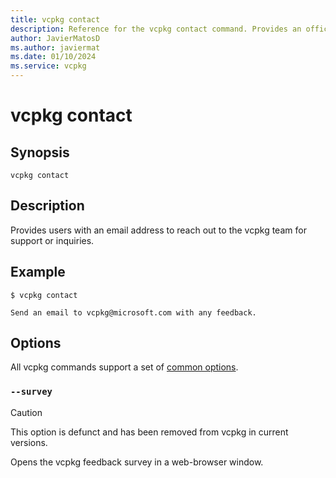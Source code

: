 ```yaml
---
title: vcpkg contact
description: Reference for the vcpkg contact command. Provides an official contact (vcpkg@microsoft.com)
author: JavierMatosD
ms.author: javiermat
ms.date: 01/10/2024
ms.service: vcpkg
---
```

# vcpkg contact

## Synopsis

```console
vcpkg contact
```

## Description

Provides users with an email address to reach out to the vcpkg team for support or inquiries.

## Example

```console
$ vcpkg contact

Send an email to vcpkg@microsoft.com with any feedback.
```

## Options

All vcpkg commands support a set of [common options](common-options.md).

### `--survey`

> [!CAUTION]
> This option is defunct and has been removed from vcpkg in current versions.

Opens the vcpkg feedback survey in a web-browser window.
